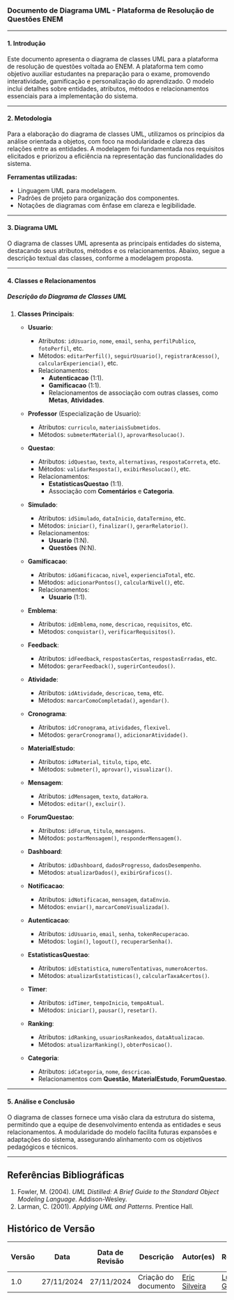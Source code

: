 ### **Documento de Diagrama UML - Plataforma de Resolução de Questões ENEM**

---

#### **1. Introdução**
Este documento apresenta o diagrama de classes UML para a plataforma de resolução de questões voltada ao ENEM. A plataforma tem como objetivo auxiliar estudantes na preparação para o exame, promovendo interatividade, gamificação e personalização do aprendizado. O modelo inclui detalhes sobre entidades, atributos, métodos e relacionamentos essenciais para a implementação do sistema.

---

#### **2. Metodologia**
Para a elaboração do diagrama de classes UML, utilizamos os princípios da análise orientada a objetos, com foco na modularidade e clareza das relações entre as entidades. A modelagem foi fundamentada nos requisitos elicitados e priorizou a eficiência na representação das funcionalidades do sistema.

**Ferramentas utilizadas:**
- Linguagem UML para modelagem.
- Padrões de projeto para organização dos componentes.
- Notações de diagramas com ênfase em clareza e legibilidade.

---

#### **3. Diagrama UML**
O diagrama de classes UML apresenta as principais entidades do sistema, destacando seus atributos, métodos e os relacionamentos. Abaixo, segue a descrição textual das classes, conforme a modelagem proposta.

---

#### **4. Classes e Relacionamentos**


##### **Descrição do Diagrama de Classes UML**
1. **Classes Principais**:
    - **Usuario**:
        - Atributos: `idUsuario`, `nome`, `email`, `senha`, `perfilPublico`, `fotoPerfil`, etc.
        - Métodos: `editarPerfil()`, `seguirUsuario()`, `registrarAcesso()`, `calcularExperiencia()`, etc.
        - Relacionamentos:
            - **Autenticacao** (1:1).
            - **Gamificacao** (1:1).
            - Relacionamentos de associação com outras classes, como **Metas**, **Atividades**.

    - **Professor** (Especialização de Usuario):
        - Atributos: `curriculo`, `materiaisSubmetidos`.
        - Métodos: `submeterMaterial()`, `aprovarResolucao()`.

    - **Questao**:
        - Atributos: `idQuestao`, `texto`, `alternativas`, `respostaCorreta`, etc.
        - Métodos: `validarResposta()`, `exibirResolucao()`, etc.
        - Relacionamentos:
            - **EstatisticasQuestao** (1:1).
            - Associação com **Comentários** e **Categoria**.

    - **Simulado**:
        - Atributos: `idSimulado`, `dataInicio`, `dataTermino`, etc.
        - Métodos: `iniciar()`, `finalizar()`, `gerarRelatorio()`.
        - Relacionamentos:
            - **Usuario** (1:N).
            - **Questões** (N:N).

    - **Gamificacao**:
        - Atributos: `idGamificacao`, `nivel`, `experienciaTotal`, etc.
        - Métodos: `adicionarPontos()`, `calcularNivel()`, etc.
        - Relacionamentos:
            - **Usuario** (1:1).

    - **Emblema**:
        - Atributos: `idEmblema`, `nome`, `descricao`, `requisitos`, etc.
        - Métodos: `conquistar()`, `verificarRequisitos()`.

    - **Feedback**:
        - Atributos: `idFeedback`, `respostasCertas`, `respostasErradas`, etc.
        - Métodos: `gerarFeedback()`, `sugerirConteudos()`.

    - **Atividade**:
        - Atributos: `idAtividade`, `descricao`, `tema`, etc.
        - Métodos: `marcarComoCompletada()`, `agendar()`.

    - **Cronograma**:
        - Atributos: `idCronograma`, `atividades`, `flexivel`.
        - Métodos: `gerarCronograma()`, `adicionarAtividade()`.

    - **MaterialEstudo**:
        - Atributos: `idMaterial`, `titulo`, `tipo`, etc.
        - Métodos: `submeter()`, `aprovar()`, `visualizar()`.

    - **Mensagem**:
        - Atributos: `idMensagem`, `texto`, `dataHora`.
        - Métodos: `editar()`, `excluir()`.

    - **ForumQuestao**:
        - Atributos: `idForum`, `titulo`, `mensagens`.
        - Métodos: `postarMensagem()`, `responderMensagem()`.

    - **Dashboard**:
        - Atributos: `idDashboard`, `dadosProgresso`, `dadosDesempenho`.
        - Métodos: `atualizarDados()`, `exibirGraficos()`.

    - **Notificacao**:
        - Atributos: `idNotificacao`, `mensagem`, `dataEnvio`.
        - Métodos: `enviar()`, `marcarComoVisualizada()`.

    - **Autenticacao**:
        - Atributos: `idUsuario`, `email`, `senha`, `tokenRecuperacao`.
        - Métodos: `login()`, `logout()`, `recuperarSenha()`.

    - **EstatisticasQuestao**:
        - Atributos: `idEstatistica`, `numeroTentativas`, `numeroAcertos`.
        - Métodos: `atualizarEstatisticas()`, `calcularTaxaAcertos()`.

    - **Timer**:
        - Atributos: `idTimer`, `tempoInicio`, `tempoAtual`.
        - Métodos: `iniciar()`, `pausar()`, `resetar()`.

    - **Ranking**:
        - Atributos: `idRanking`, `usuariosRankeados`, `dataAtualizacao`.
        - Métodos: `atualizarRanking()`, `obterPosicao()`.

    - **Categoria**:
        - Atributos: `idCategoria`, `nome`, `descricao`.
        - Relacionamentos com **Questão**, **MaterialEstudo**, **ForumQuestao**.

---

#### **5. Análise e Conclusão**
O diagrama de classes fornece uma visão clara da estrutura do sistema, permitindo que a equipe de desenvolvimento entenda as entidades e seus relacionamentos. A modularidade do modelo facilita futuras expansões e adaptações do sistema, assegurando alinhamento com os objetivos pedagógicos e técnicos.

---

## **Referências Bibliográficas**
1. Fowler, M. (2004). _UML Distilled: A Brief Guide to the Standard Object Modeling Language_. Addison-Wesley.
2. Larman, C. (2001). _Applying UML and Patterns_. Prentice Hall.

## **Histórico de Versão**

| Versão | Data        | Data de Revisão | Descrição            | Autor(es)        | Revisor(es)          | Detalhes da Revisão |
|--------|-------------|-----------------|----------------------|------------------|----------------------|---------------------|
| 1.0    | 27/11/2024  | 27/11/2024      | Criação do documento | [Eric Silveira](https://github.com/ericbky)             | [Luiz Gustavo](https://github.com/LuizGust4vo)         | Ajustes iniciais    |